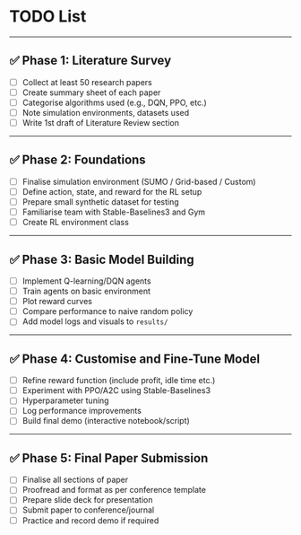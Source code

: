 # TODO List

---

## ✅ Phase 1: Literature Survey
- [ ] Collect at least 50 research papers
- [ ] Create summary sheet of each paper
- [ ] Categorise algorithms used (e.g., DQN, PPO, etc.)
- [ ] Note simulation environments, datasets used
- [ ] Write 1st draft of Literature Review section

---

## ✅ Phase 2: Foundations
- [ ] Finalise simulation environment (SUMO / Grid-based / Custom)
- [ ] Define action, state, and reward for the RL setup
- [ ] Prepare small synthetic dataset for testing
- [ ] Familiarise team with Stable-Baselines3 and Gym
- [ ] Create RL environment class

---

## ✅ Phase 3: Basic Model Building
- [ ] Implement Q-learning/DQN agents
- [ ] Train agents on basic environment
- [ ] Plot reward curves
- [ ] Compare performance to naive random policy
- [ ] Add model logs and visuals to `results/`

---

## ✅ Phase 4: Customise and Fine-Tune Model
- [ ] Refine reward function (include profit, idle time etc.)
- [ ] Experiment with PPO/A2C using Stable-Baselines3
- [ ] Hyperparameter tuning
- [ ] Log performance improvements
- [ ] Build final demo (interactive notebook/script)

---

## ✅ Phase 5: Final Paper Submission
- [ ] Finalise all sections of paper
- [ ] Proofread and format as per conference template
- [ ] Prepare slide deck for presentation
- [ ] Submit paper to conference/journal
- [ ] Practice and record demo if required
